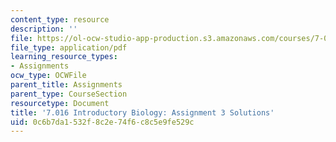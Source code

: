 ```yaml
---
content_type: resource
description: ''
file: https://ol-ocw-studio-app-production.s3.amazonaws.com/courses/7-016-introductory-biology-fall-2018/0c6b7da1532f8c2e74f6c8c5e9fe529c_MIT7_016F18PS3_soln.pdf
file_type: application/pdf
learning_resource_types:
- Assignments
ocw_type: OCWFile
parent_title: Assignments
parent_type: CourseSection
resourcetype: Document
title: '7.016 Introductory Biology: Assignment 3 Solutions'
uid: 0c6b7da1-532f-8c2e-74f6-c8c5e9fe529c
---
```

